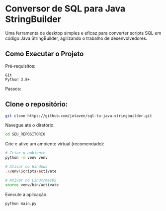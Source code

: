 # Conversor de SQL para Java StringBuilder
Uma ferramenta de desktop simples e eficaz para converter scripts SQL em código Java StringBuilder, agilizando o trabalho de desenvolvedores.

## Como Executar o Projeto

Pré-requisitos:
```
Git
Python 3.8+
```
Passos:

## Clone o repositório:


```bash
git clone https://github.com/jotaven/sql-to-java-stringbuilder.git
```


Navegue até o diretório:

```bash
cd SEU_REPOSITORIO
```

Crie e ative um ambiente virtual (recomendado):

```bash
# Criar o ambiente
python -m venv venv

# Ativar no Windows
.\venv\Scripts\activate

# Ativar no Linux/macOS
source venv/bin/activate
```
Execute a aplicação:

```bash
python main.py
```